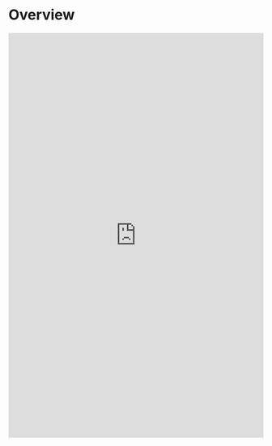 # Overview


<embed src="https://github.com/MichaelAkridge-NOAA/ai4me-cookbook/blob/e17ee509ca2fe243cf0d5899c1328ad64a8a697b/content/01_overview/01_AI_ML%20Lunch%20%26%20Learn_Object%20Detection.pdf" width="100%" height="800px" type="application/pdf">


